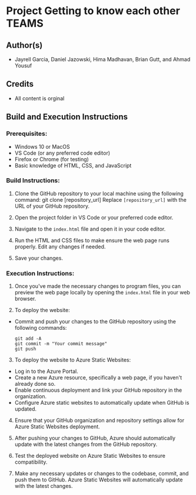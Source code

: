 # Project Getting to know each other TEAMS

## Author(s)
- Jayrell Garcia, Daniel Jazowski, Hima Madhavan, Brian Gutt, and Ahmad Yousuf


## Credits
- All content is orginal

## Build and Execution Instructions
### Prerequisites:
- Windows 10 or MacOS
- VS Code (or any preferred code editor)
- Firefox or Chrome (for testing)
- Basic knowledge of HTML, CSS, and JavaScript


### Build Instructions:
1. Clone the GitHub repository to your local machine using the following command:
git clone [repository_url]
Replace `[repository_url]` with the URL of your GitHub repository.

2. Open the project folder in VS Code or your preferred code editor.

3. Navigate to the `index.html` file and open it in your code editor.

4. Run the HTML and CSS files to make ensure the web page runs properly. Edit any changes if needed. 

5. Save your changes.

### Execution Instructions:
1. Once you've made the necessary changes to program files, you can preview the web page locally by opening the `index.html` file in your web browser.

2. To deploy the website:
- Commit and push your changes to the GitHub repository using the following commands:
  ```
  git add -A
  git commit -m "Your commit message"
  git push 
  ```

3. To deploy the website to Azure Static Websites:
- Log in to the Azure Portal.
- Create a new Azure resource, specifically  a web page,  if you haven't already done so.
- Enable continuous deployment and link your GitHub repository in the organization.
- Configure Azure static websites to automatically update when GitHub is updated.

4. Ensure that your GitHub organization and repository settings allow for Azure Static Websites deployment.

5. After pushing your changes to GitHub, Azure  should automatically update with the latest changes from the GitHub repository.

6. Test the deployed website on Azure Static Websites to ensure compatibility.

7. Make any necessary updates or changes to the codebase, commit, and push them to GitHub. Azure Static Websites will automatically update with the latest changes.

